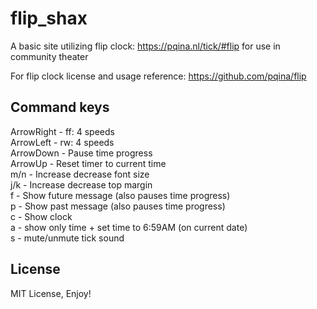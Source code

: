 # flip_shax
A basic site utilizing flip clock: https://pqina.nl/tick/#flip
for use in community theater

For flip clock license and usage reference: https://github.com/pqina/flip

## Command keys
ArrowRight - ff: 4 speeds   
ArrowLeft - rw: 4 speeds  
ArrowDown - Pause time progress  
ArrowUp - Reset timer to current time  
m/n - Increase decrease font size  
j/k - Increase decrease top margin  
f - Show future message (also pauses time progress)  
p - Show past message (also pauses time progress)    
c - Show clock    
a - show only time + set time to 6:59AM (on current date)  
s - mute/unmute tick sound  
  
## License
MIT License, Enjoy!
